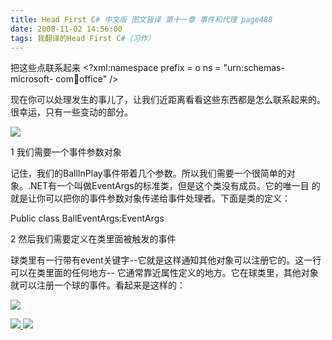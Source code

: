```yaml
---
title: Head First C# 中文版 图文皆译 第十一章 事件和代理 page488
date: 2008-11-02 14:56:00
tags: 我翻译的Head First C#（习作）
---
```

把这些点联系起来  <?xml:namespace prefix = o ns = "urn:schemas-microsoft-
com:office:office" />

现在你可以处理发生的事儿了，让我们近距离看看这些东西都是怎么联系起来的。很幸运，只有一些变动的部分。

![](https://p-blog.csdn.net/images/p_blog_csdn_net/cuipengfei1/EntryImages/20081102/%E6%88%AA%E5%9B%BE05.jpg)

1  我们需要一个事件参数对象

记住，我们的BallInPlay事件带着几个参数。所以我们需要一个很简单的对象。.NET有一个叫做EventArgs的标准类，但是这个类没有成员。它的唯一目
的就是让你可以把你的事件参数对象传递给事件处理者。下面是类的定义：

Public class BallEventArgs:EventArgs

2  然后我们需要定义在类里面被触发的事件

球类里有一行带有event关键字--它就是这样通知其他对象可以注册它的。这一行可以在类里面的任何地方--
它通常靠近属性定义的地方。它在球类里，其他对象就可以注册一个球的事件。看起来是这样的：

![](https://p-blog.csdn.net/images/p_blog_csdn_net/cuipengfei1/EntryImages/20081102/%E6%88%AA%E5%9B%BE06.jpg)



[ ![](https://profile.csdnimg.cn/5/2/5/3_cuipengfei1)
![](https://g.csdnimg.cn/static/user-reg-year/1x/11.png)
](https://blog.csdn.net/cuipengfei1)





